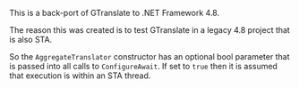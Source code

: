 ﻿
This is a back-port of GTranslate to .NET Framework 4.8.

The reason this was created is to test GTranslate in a legacy 4.8 project
that is also STA.

So the `AggregateTranslator` constructor has an optional bool parameter that
is passed into all calls to `ConfigureAwait`. If set to `true` then it is
assumed that execution is within an STA thread.
